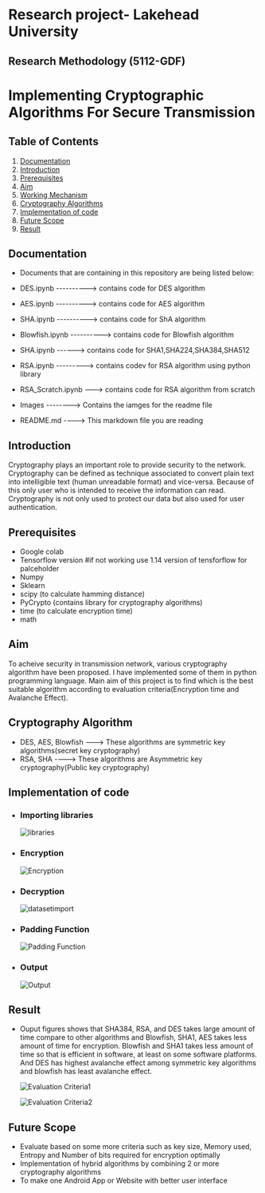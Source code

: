 # Research project- Lakehead University
## Research Methodology (5112-GDF) 
<h1>Implementing Cryptographic Algorithms For Secure Transmission</h1>

## Table of Contents

1. [Documentation](#documentation)
2. [Introduction](#Introduction)
3. [Prerequisites](#Prerequisites)
4. [Aim](#Aim)
5. [Working Mechanism](#Working-Mechanism)
6. [Cryptography Algorithms](#Cryptography-Algorithms)
7. [Implementation of code](#Implementation-of-code)
8. [Future Scope](#Future-scope)
9. [Result](#result)

## Documentation

- Documents that are containing in this repository are being listed below:

- DES.ipynb ----------> contains code for DES algorithm
- AES.ipynb ----------> contains code for AES algorithm
- SHA.ipynb ----------> contains code for ShA algorithm
- Blowfish.ipynb ----------> contains code for Blowfish algorithm
- SHA.ipynb ------> contains code for SHA1,SHA224,SHA384,SHA512
- RSA.ipynb ---------> contains codev for RSA algorithm using python library
- RSA_Scratch.ipynb ---> contains code for RSA algorithm from scratch
- Images --------> Contains the iamges for the readme file
- README.md ----> This markdown file you are reading



## Introduction
Cryptography
plays an important role to provide security to
the network. Cryptography can be defined as
technique associated to convert plain text into
intelligible text (human unreadable format) and
vice-versa. Because of this only user who is
intended to receive the information can read. Cryptography is not only used to protect our
data but also used for user authentication.


## Prerequisites
- Google colab 
- Tensorflow version #if not working use 1.14 version of tensforflow for palceholder
- Numpy
- Sklearn
- scipy (to calculate hamming distance)
- PyCrypto (contains library for cryptography algorithms)
- time (to calculate encryption time)
- math 


## Aim
To acheive security in transmission network, various cryptography algorithm have been proposed. I have implemented some of them in python programming language.
Main aim of this project is to find which is the best suitable algorithm according to evaluation criteria(Encryption time and Avalanche Effect).



## Cryptography Algorithm
- DES, AES, Blowfish ---> These algorithms are symmetric key algorithms(secret key cryptography)
- RSA, SHA ----> These algorithms are Asymmetric key cryptography(Public key cryptography)


## Implementation of code

- <h3>Importing libraries</h3>
    
    ![libraries](https://github.com/Ruchit-Vora123/Research_Project/blob/main/library.PNG)

- <h3>Encryption</h3>

    ![Encryption](https://github.com/Ruchit-Vora123/Research_Project/blob/main/encryption.PNG)

- <h3>Decryption</h3>

    ![datasetimport](https://github.com/Ruchit-Vora123/Research_Project/blob/main/decryption.PNG)

- <h3>Padding Function</h3>

    ![Padding Function](https://github.com/Ruchit-Vora123/Research_Project/blob/main/padding.PNG)

- <h3>Output</h3>

    ![Output](https://github.com/Ruchit-Vora123/Research_Project/blob/main/output.PNG)
    
    
## Result

- Ouput figures shows that SHA384, RSA, and DES takes large amount of time compare to other algorithms and Blowfish, SHA1, AES takes less amount of time for encryption. Blowfish and SHA1 takes less amount of time so that is efficient in software, at least on some software platforms. And DES has highest avalanche effect among symmetric key algorithms and blowfish has least avalanche effect.

    ![Evaluation Criteria1](https://github.com/Ruchit-Vora123/Research_Project/blob/main/result_encrpytiontime.PNG)

    ![Evaluation Criteria2](https://github.com/Ruchit-Vora123/Research_Project/blob/main/result_hamming.PNG)



## Future Scope

- Evaluate based on some more criteria such as key size, Memory used, Entropy and Number of bits required for encryption optimally
- Implementation of  hybrid algorithms by combining 2 or more cryptography algorithms
- To make one Android App or Website with better user interface



